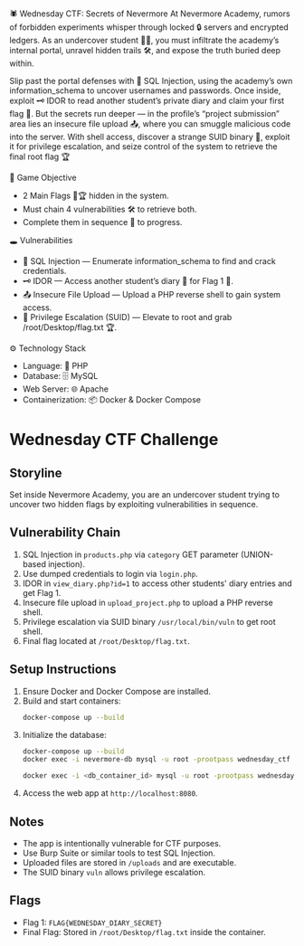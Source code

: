 🕷️ Wednesday CTF: Secrets of Nevermore
At Nevermore Academy, rumors of forbidden experiments whisper through locked 🔒 servers and encrypted ledgers. As an undercover student 🕵️‍♂️, you must infiltrate the academy’s internal portal, unravel hidden trails 🛠️, and expose the truth buried deep within.

Slip past the portal defenses with 💉 SQL Injection, using the academy’s own information_schema to uncover usernames and passwords. Once inside, exploit 🗝️ IDOR to read another student’s private diary and claim your first flag 🚩. But the secrets run deeper — in the profile’s “project submission” area lies an insecure file upload 📤, where you can smuggle malicious code into the server. With shell access, discover a strange SUID binary 🧩, exploit it for privilege escalation, and seize control of the system to retrieve the final root flag 🏆

🎯 Game Objective
- 2 Main Flags 🚩🏆 hidden in the system.
- Must chain 4 vulnerabilities 🛠️ to retrieve both.
- Complete them in sequence 🔐 to progress.

🕳️ Vulnerabilities
- 💉 SQL Injection — Enumerate information_schema to find and crack credentials.
- 🗝️ IDOR — Access another student’s diary 📓 for Flag 1 🚩.
- 📤 Insecure File Upload — Upload a PHP reverse shell to gain system access.
- 🧩 Privilege Escalation (SUID) — Elevate to root and grab /root/Desktop/flag.txt 🏆.

⚙️ Technology Stack
- Language: 🐘 PHP
- Database: 🗄️ MySQL
- Web Server: 🌐 Apache
- Containerization: 📦 Docker & Docker Compose

# Wednesday CTF Challenge

## Storyline

Set inside Nevermore Academy, you are an undercover student trying to uncover two hidden flags by exploiting vulnerabilities in sequence.

## Vulnerability Chain

1. SQL Injection in `products.php` via `category` GET parameter (UNION-based injection).
2. Use dumped credentials to login via `login.php`.
3. IDOR in `view_diary.php?id=1` to access other students' diary entries and get Flag 1.
4. Insecure file upload in `upload_project.php` to upload a PHP reverse shell.
5. Privilege escalation via SUID binary `/usr/local/bin/vuln` to get root shell.
6. Final flag located at `/root/Desktop/flag.txt`.

## Setup Instructions

1. Ensure Docker and Docker Compose are installed.
2. Build and start containers:
   ```bash
   docker-compose up --build
   ```
3. Initialize the database:
   ```bash
   docker-compose up --build
   docker exec -i nevermore-db mysql -u root -prootpass wednesday_ctf < db/init/init_db.sql

   docker exec -i <db_container_id> mysql -u root -prootpass wednesday_ctf < /var/www/html/init_db.sql
   ```
4. Access the web app at `http://localhost:8080`.

## Notes

- The app is intentionally vulnerable for CTF purposes.
- Use Burp Suite or similar tools to test SQL Injection.
- Uploaded files are stored in `/uploads` and are executable.
- The SUID binary `vuln` allows privilege escalation.

## Flags

- Flag 1: `FLAG{WEDNESDAY_DIARY_SECRET}`
- Final Flag: Stored in `/root/Desktop/flag.txt` inside the container.
